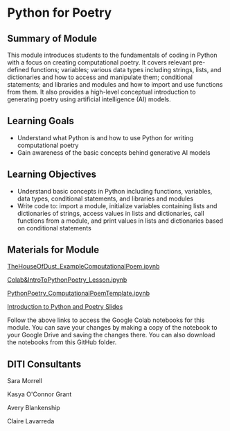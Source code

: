 # Python for Poetry

## Summary of Module
This module introduces students to the fundamentals of coding in Python with a focus on creating computational poetry. It covers relevant pre-defined functions; variables; various data types including strings, lists, and dictionaries and how to access and manipulate them; conditional statements; and libraries and modules and how to import and use functions from them. It also provides a high-level conceptual introduction to generating poetry using artificial intelligence (AI) models.


## Learning Goals
- Understand what Python is and how to use Python for writing computational poetry
- Gain awareness of the basic concepts behind generative AI models

## Learning Objectives
- Understand basic concepts in Python including functions, variables, data types, conditional statements, and libraries and modules
- Write code to: import a module, initialize variables containing lists and dictionaries of strings, access values in lists and dictionaries, call functions from a module, and print values in lists and dictionaries based on conditional statements

## Materials for Module

[TheHouseOfDust_ExampleComputationalPoem.ipynb](https://colab.research.google.com/drive/1neKbXIrVadStKT5VfY3pSJGCyZ31wgPQ?usp=sharing)

[Colab&IntroToPythonPoetry_Lesson.ipynb](https://colab.research.google.com/drive/1Gc30m3jQ4XoKBnEQKvk8S0Jr_L774afl?usp=sharing)

[PythonPoetry_ComputationalPoemTemplate.ipynb](https://colab.research.google.com/drive/10OPZXXEvy9ccqAi6DZ_2QKfvL17RM9a4?usp=sharing)

[Introduction to Python and Poetry Slides](https://github.com/NULabNortheastern/digitalassignmentshowcase/blob/main/multi-domain-modules/generalized-python-poetry/Introduction%20to%20Python%20and%20Poetry.pdf)

Follow the above links to access the Google Colab notebooks for this module. You can save your changes by making a copy of the notebook to your Google Drive and saving the changes there. You can also download the notebooks from this GitHub folder. 

## DITI Consultants
Sara Morrell

Kasya O'Connor Grant

Avery Blankenship
 
Claire Lavarreda